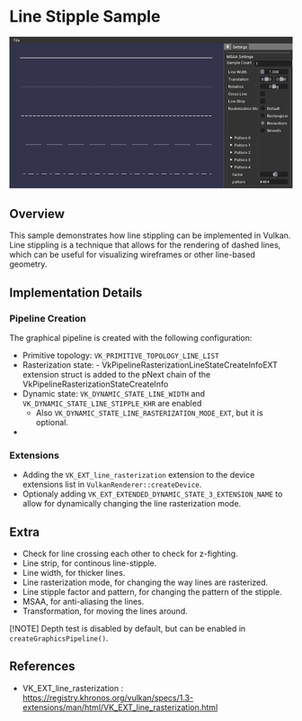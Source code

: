 # Line Stipple Sample

![line_stipple_](docs/line_stipple.png)

## Overview

This sample demonstrates how line stippling can be implemented in Vulkan. Line stippling is a technique that allows for the rendering of dashed lines, which can be useful for visualizing wireframes or other line-based geometry.

## Implementation Details

### Pipeline Creation

The graphical pipeline is created with the following configuration:

- Primitive topology: `VK_PRIMITIVE_TOPOLOGY_LINE_LIST`
- Rasterization state:
  		- VkPipelineRasterizationLineStateCreateInfoEXT extension struct is added to the pNext chain of the VkPipelineRasterizationStateCreateInfo
- Dynamic state: `VK_DYNAMIC_STATE_LINE_WIDTH` and `VK_DYNAMIC_STATE_LINE_STIPPLE_KHR` are enabled
    - Also `VK_DYNAMIC_STATE_LINE_RASTERIZATION_MODE_EXT`, but it is optional.
-
### Extensions

- Adding the `VK_EXT_line_rasterization` extension to the device extensions list in `VulkanRenderer::createDevice`.
- Optionaly adding `VK_EXT_EXTENDED_DYNAMIC_STATE_3_EXTENSION_NAME` to allow for dynamically changing the line rasterization mode.

## Extra

- Check for line crossing each other to check for z-fighting.
- Line strip, for continous line-stipple.
- Line width, for thicker lines.
- Line rasterization mode, for changing the way lines are rasterized.
- Line stipple factor and pattern, for changing the pattern of the stipple.
- MSAA, for anti-aliasing the lines.
- Transformation, for moving the lines around.

[!NOTE] Depth test is disabled by default, but can be enabled in `createGraphicsPipeline()`.

## References
- VK_EXT_line_rasterization : https://registry.khronos.org/vulkan/specs/1.3-extensions/man/html/VK_EXT_line_rasterization.html 

